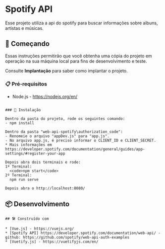 # Spotify API

Esse projeto utiliza a api do spotify para buscar informações sobre albuns, artistas e músicas.

## 🚀 Começando

Essas instruções permitirão que você obtenha uma cópia do projeto em operação na sua máquina local para fins de desenvolvimento e teste.

Consulte **Implantação** para saber como implantar o projeto.

### 📋 Pré-requisitos

- Node.js - https://nodejs.org/en/

```

### 🔧 Instalação

Dentro da pasta do projeto, rode os seguintes comando:
- npm install

Dentro da pasta "web-api-spotify\authorization_code":
- Renomeie o arquivo "appDev.js" para "app.js". 
- No arquivo app.js, é preciso informar o CLIENT_ID e CLIENT_SECRET.
* Mais informações em https://developer.spotify.com/documentation/general/guides/app-settings/#register-your-app

Depois abra dois terminais e rode:
1º Terminal:
  <code>npm start</code>
2º Terminal:
  npm run serve

Depois abra o http://localhost:8080/
```

## 📦 Desenvolvimento

```
## 🛠️ Construído com

* [Vue.js] - https://vuejs.org/
* [Spotify API] https://developer.spotify.com/documentation/web-api/ - github: https://github.com/spotify/web-api-auth-examples
* [Vuetify.js] - https://vuetifyjs.com/en/
